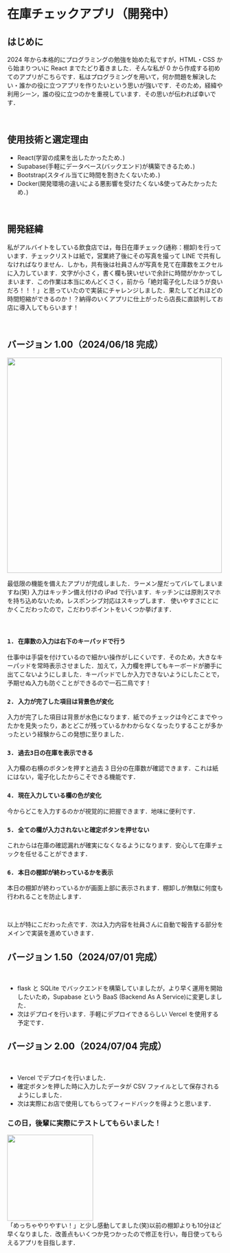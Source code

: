 # 在庫チェックアプリ（開発中）

## はじめに

2024 年から本格的にプログラミングの勉強を始めた私ですが，HTML・CSS から始まりついに React までたどり着きました．そんな私が 0 から作成する初めてのアプリがこちらです．私はプログラミングを用いて，何か問題を解決したい・誰かの役に立つアプリを作りたいという思いが強いです．そのため，経緯や利用シーン，誰の役に立つのかを重視しています．その思いが伝われば幸いです．

<br>

## 使用技術と選定理由

- React(学習の成果を出したかったため．)
- Supabase(手軽にデータベース(バックエンド)が構築できるため．)
- Bootstrap(スタイル当てに時間を割きたくないため．)
- Docker(開発環境の違いによる悪影響を受けたくない&使ってみたかったため．)

<br>

## 開発経緯

私がアルバイトをしている飲食店では，毎日在庫チェック(通称：棚卸)を行っています．チェックリストは紙で，営業終了後にその写真を撮って LINE で共有しなければなりません．しかも，共有後は社員さんが写真を見て在庫数をエクセルに入力しています．文字が小さく，書く欄も狭いせいで余計に時間がかかってしまいます．この作業は本当にめんどくさく，前から「絶対電子化したほうが良いだろ！！！」と思っていたので実装にチャレンジしました．果たしてどれほどの時間短縮ができるのか！？納得のいくアプリに仕上がったら店長に直談判してお店に導入してもらいます！

<br>

## バージョン 1.00（2024/06/18 完成）

<img src="https://github.com/vivy-phtela/stockCheckApp/assets/114901440/f99127be-e044-4f3e-b9a5-5e49fdd0dea2" width=500>

最低限の機能を備えたアプリが完成しました．ラーメン屋だってバレてしまいますね(笑)
入力はキッチン備え付けの iPad で行います．キッチンには原則スマホを持ち込めないため，レスポンシブ対応はスキップします．
使いやすさにとにかくこだわったので，こだわりポイントをいくつか挙げます．

<br>

### `1. 在庫数の入力は右下のキーパッドで行う`

仕事中は手袋を付けているので細かい操作がしにくいです．そのため，大きなキーパッドを常時表示させました．加えて，入力欄を押してもキーボードが勝手に出てこないようにしました．キーパッドでしか入力できないようにしたことで，予期せぬ入力も防ぐことができるので一石二鳥です！

### `2. 入力が完了した項目は背景色が変化`

入力が完了した項目は背景が水色になります．紙でのチェックは今どこまでやったかを見失ったり，あとどこが残っているかわからなくなったりすることが多かったという経験からこの発想に至りました．

### `3. 過去3日の在庫を表示できる`

入力欄の右横のボタンを押すと過去 3 日分の在庫数が確認できます．これは紙にはない，電子化したからこそできる機能です．

### `4. 現在入力している欄の色が変化`

今からどこを入力するのかが視覚的に把握できます．地味に便利です．

### `5. 全ての欄が入力されないと確定ボタンを押せない`

これからは在庫の確認漏れが確実になくなるようになります．安心して在庫チェックを任せることができます．

### `6. 本日の棚卸が終わっているかを表示`

本日の棚卸が終わっているかが画面上部に表示されます．棚卸しが無駄に何度も行われることを防止します．

<br>

以上が特にこだわった点です．次は入力内容を社員さんに自動で報告する部分をメインで実装を進めていきます．

## バージョン 1.50（2024/07/01 完成）

<br>

- flask と SQLite でバックエンドを構築していましたが，より早く運用を開始したいため，Supabase という BaaS (Backend As A Service)に変更しました．
- 次はデプロイを行います．手軽にデプロイできるらしい Vercel を使用する予定です．

## バージョン 2.00（2024/07/04 完成）

<br>

- Vercel でデプロイを行いました．
- 確定ボタンを押した時に入力したデータが CSV ファイルとして保存されるようにしました．
- 次は実際にお店で使用してもらってフィードバックを得ようと思います．

### この日，後輩に実際にテストしてもらいました！

<img src="https://github.com/vivy-phtela/stockCheckApp/assets/114901440/35b7b7fe-eccb-44b6-999f-e1bd89f8a54b" width=200>
<br>
「めっちゃやりやすい！」と少し感動してました(笑)以前の棚卸よりも10分ほど早くなりました．改善点もいくつか見つかったので修正を行い，毎日使ってもらえるアプリを目指します．
